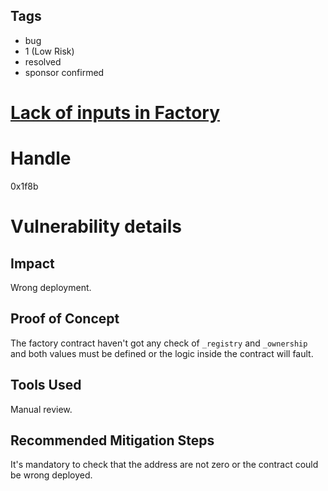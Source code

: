 ## Tags

- bug
- 1 (Low Risk)
- resolved
- sponsor confirmed

# [Lack of inputs in Factory](https://github.com/code-423n4/2022-01-insure-findings/issues/120) 

# Handle

0x1f8b


# Vulnerability details

## Impact
Wrong deployment.

## Proof of Concept
The factory contract haven't got any check of `_registry` and `_ownership` and both values must be defined or the logic inside the contract will fault.

## Tools Used
Manual review.

## Recommended Mitigation Steps
It's mandatory to check that the address are not zero or the contract could be wrong deployed.

